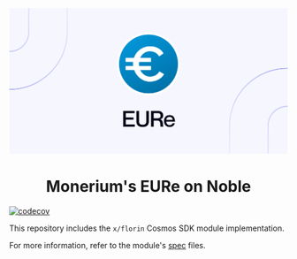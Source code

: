 ![](./banner.png)

<h1 style="text-align: center">Monerium's EURe on Noble</h1>

[![codecov](https://img.shields.io/codecov/c/gh/noble-assets/florin?token=E3Q02S9U5R&labelColor=black)](https://codecov.io/gh/noble-assets/florin)

This repository includes the `x/florin` Cosmos SDK module implementation.

For more information, refer to the module's [spec](../x/florin/spec) files.
